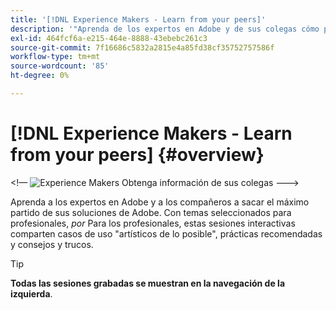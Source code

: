 ```yaml
---
title: '[!DNL Experience Makers - Learn from your peers]'
description: '"Aprenda de los expertos en Adobe y de sus colegas cómo puede sacar el máximo partido de sus soluciones de Adobe. [!DNL Experience Makers - Learn from your peers] es una serie global de eventos virtuales de aprendizaje de clientes, centrados en profundizar en [!DNL Adobe Experience Cloud] soluciones".'
exl-id: 464fcf6a-e215-464e-8888-43ebebc261c3
source-git-commit: 7f16686c5832a2815e4a85fd38cf35752757586f
workflow-type: tm+mt
source-wordcount: '85'
ht-degree: 0%

---
```


# [!DNL Experience Makers - Learn from your peers] {#overview}

&lt;!— <img alt="Experience Makers Obtenga información de sus colegas" src="./assets/skill-exchange.png" /> --->

Aprenda a los expertos en Adobe y a los compañeros a sacar el máximo partido de sus soluciones de Adobe. Con temas seleccionados para profesionales, _por_ Para los profesionales, estas sesiones interactivas comparten casos de uso &quot;artísticos de lo posible&quot;, prácticas recomendadas y consejos y trucos.

>[!TIP]
>
>**Todas las sesiones grabadas se muestran en la navegación de la izquierda**.
